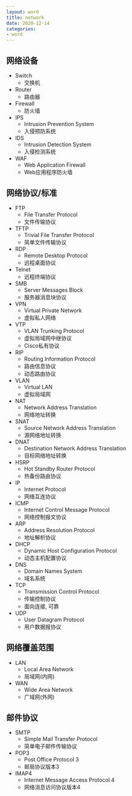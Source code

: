 ```yaml
---
layout: word
title: network 
date: 2020-12-14
categories:
- word
---
```


## 网络设备
* Switch 
	* 交换机
* Router
	* 路由器
* Firewall
	* 防火墙
* IPS
	* Intrusion Prevention System
	* 入侵预防系统
* IDS
	* Intrusion Detection System
	* 入侵检测系统
* WAF
	* Web Application Firewall
	* Web应用程序防火墙

## 网络协议/标准
* FTP
	* File Transfer Protocol
	* 文件传输协议
* TFTP
	* Trivial File Transfer Protocol
	* 简单文件传输协议
* RDP
	* Remote Desktop Protocol
	* 远程桌面协议
* Telnet
	* 远程终端协议
* SMB
	* Server Messages Block
	* 服务器消息块协议
* VPN
	* Virtual Private Network
	* 虚拟私人网络
* VTP
	* VLAN Trunking Protocol
	* 虚拟局域网中继协议
	* Cisco私有协议
* RIP
	* Routing Information Protocol
	* 路由信息协议
	* 动态路由协议
* VLAN
	* Virtual LAN
	* 虚拟局域网
* NAT
	* Network Address Translation
	* 网络地址转换
* SNAT
	* Source Network Address Translation
	* 源网络地址转换
* DNAT
	* Destination Network Address Translation
	* 目标网络地址转换
* HSRP
	* Hot Standby Router Protocol
	* 热备份路由协议
* IP
	* Internet Protocol
	* 网络互连协议
* ICMP
	* Internet Control Message Protocol
	* 网络控制报文协议
* ARP
	* Address Resolution Protocol
	* 地址解析协议
* DHCP
	* Dynamic Host Configuration Protocol
	* 动态主机配置协议
* DNS
	* Domain Names System
	* 域名系统
* TCP
	* Transmission Control Protocol
	* 传输控制协议
	* 面向连接, 可靠
* UDP
	* User Datagram Protocol
	* 用户数据报协议


## 网络覆盖范围
* LAN
	* Local Area Network
	* 局域网(内网)
* WAN
	* Wide Area Network
	* 广域网(外网)

## 邮件协议
* SMTP
	* Simple Mail Transfer Protocol
	* 简单电子邮件传输协议
* POP3
	* Post Office Protocol 3
	* 邮局协议版本3
* IMAP4
	* Internet Message Access Protocol 4
	* 网络消息访问协议版本4
